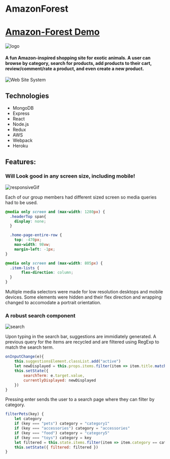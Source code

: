 # AmazonForest
# [Amazon-Forest Demo](https://amazonforest.herokuapp.com/#/login)

![logo](frontend/src/assets/images/icon-smol.png)
#### A fun Amazon-inspired shopping site for exotic animals. A user can browse by category, search for products, add products to their cart, review/comment/rate a product, and even create a new product.

![Web Site System](amazonforest.gif)

<!-- ## Background and Overview
## Functionality and MVP
- [ ] Product Listings
- [ ] Shopping Cart
- [ ] Comments / Reviews
- [ ] Search
- [ ] Bonus: Categories
- [ ] Bonus: Wish Lists -->


## Technologies	
  * MongoDB
  * Express 
  * React
  * Node.js
  * Redux
  * AWS
  * Webpack
  * Heroku

## Features:
### Will Look good in any screen size, including mobile!
![responsiveGif](frontend/src/assets/gifs/responsive.gif)

Each of our group members had different sized screen so media queries had to be used.

```css
@media only screen and (max-width: 1280px) {
  .headerTop span{
    display: none;
  }

  .home-page-entire-row {
    top: -470px;
    max-width: 98vw;
    margin-left: -1px;
}

@media only screen and (max-width: 805px) {
  .item-lists {
       flex-direction: column;
  }
}
```
Multiple media selectors were made for low resolution desktops and mobile devices. Some elements were hidden and their flex direction and wrapping changed to accomodate a portrait orientation.  

### A robust search component 
![search](frontend/src/assets/gifs/asearch.gif)

Upon typing in the search bar, suggestions are immidiately generated. A previous query for the items are recycled and are filtered using RegExp to match the search term.

```javaScript
onInputChange(e){
    this.suggestionsElement.classList.add("active")
    let newDisplayed = this.props.items.filter(item => item.title.match(new RegExp( e.target.value, "i")))
    this.setState({
        searchTerm: e.target.value,
        currentlyDisplayed: newDisplayed
    })
}
```

Pressing enter sends the user to a search page where they can filter by category. 

```javaScript
filterPets(key) {
    let category
    if (key === "pets") category = "category1"
    if (key === "accessories") category = "accessories"
    if (key === "food") category = "category5"
    if (key === "toys") category = key
    let filtered = this.state.items.filter(item => item.category == category)
    this.setState({ filtered: filtered })
}
```

<!-- ## Group Members and Work Breakdown
backend: Brock & Abby
Frontend: Brett && Carlos
### Day 1 - 2
* User Auth
* MongoDb Setup
* React Skeleton
* models (items, users(seller, buyer), comments, reviews, categories, cart_items, wish_lists)

### Day 3 - 5
* Home Page (item index)
* Profile Page (user show)
    - orders page
    - profile page
* Item detail (show)
#### Bonus:
* Categories (catagories index)

### Day 5 - 7
* Search Page
* Shopping Cart
* Checkout


## Plan for getting users and reviews (if your app is a downloadable app) -->
